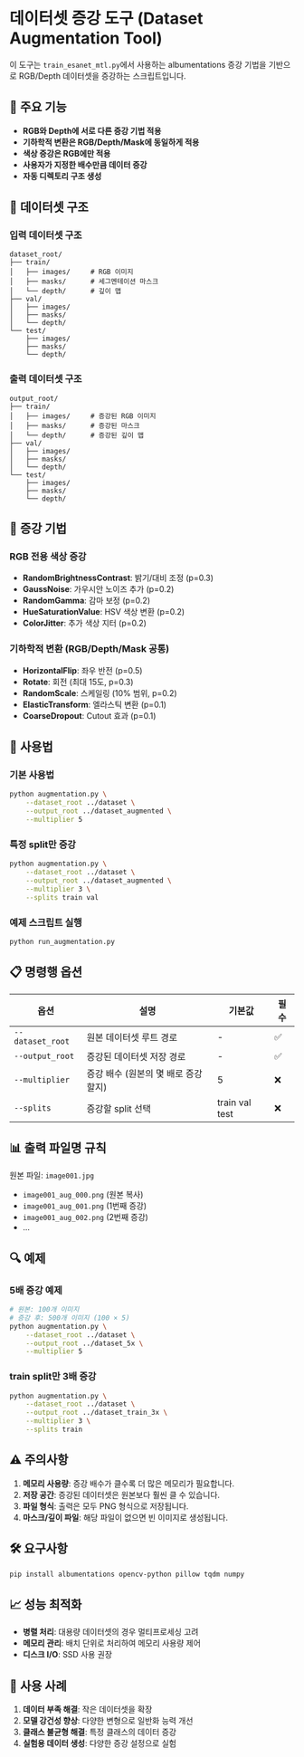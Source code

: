 # 데이터셋 증강 도구 (Dataset Augmentation Tool)

이 도구는 `train_esanet_mtl.py`에서 사용하는 albumentations 증강 기법을 기반으로 RGB/Depth 데이터셋을 증강하는 스크립트입니다.

## 🎯 주요 기능

- **RGB와 Depth에 서로 다른 증강 기법 적용**
- **기하학적 변환은 RGB/Depth/Mask에 동일하게 적용**
- **색상 증강은 RGB에만 적용**
- **사용자가 지정한 배수만큼 데이터 증강**
- **자동 디렉토리 구조 생성**

## 📁 데이터셋 구조

### 입력 데이터셋 구조
```
dataset_root/
├── train/
│   ├── images/     # RGB 이미지
│   ├── masks/      # 세그멘테이션 마스크
│   └── depth/      # 깊이 맵
├── val/
│   ├── images/
│   ├── masks/
│   └── depth/
└── test/
    ├── images/
    ├── masks/
    └── depth/
```

### 출력 데이터셋 구조
```
output_root/
├── train/
│   ├── images/     # 증강된 RGB 이미지
│   ├── masks/      # 증강된 마스크
│   └── depth/      # 증강된 깊이 맵
├── val/
│   ├── images/
│   ├── masks/
│   └── depth/
└── test/
    ├── images/
    ├── masks/
    └── depth/
```

## 🔧 증강 기법

### RGB 전용 색상 증강
- **RandomBrightnessContrast**: 밝기/대비 조정 (p=0.3)
- **GaussNoise**: 가우시안 노이즈 추가 (p=0.2)
- **RandomGamma**: 감마 보정 (p=0.2)
- **HueSaturationValue**: HSV 색상 변환 (p=0.2)
- **ColorJitter**: 추가 색상 지터 (p=0.2)

### 기하학적 변환 (RGB/Depth/Mask 공통)
- **HorizontalFlip**: 좌우 반전 (p=0.5)
- **Rotate**: 회전 (최대 15도, p=0.3)
- **RandomScale**: 스케일링 (10% 범위, p=0.2)
- **ElasticTransform**: 엘라스틱 변환 (p=0.1)
- **CoarseDropout**: Cutout 효과 (p=0.1)

## 🚀 사용법

### 기본 사용법
```bash
python augmentation.py \
    --dataset_root ../dataset \
    --output_root ../dataset_augmented \
    --multiplier 5
```

### 특정 split만 증강
```bash
python augmentation.py \
    --dataset_root ../dataset \
    --output_root ../dataset_augmented \
    --multiplier 3 \
    --splits train val
```

### 예제 스크립트 실행
```bash
python run_augmentation.py
```

## 📋 명령행 옵션

| 옵션 | 설명 | 기본값 | 필수 |
|------|------|--------|------|
| `--dataset_root` | 원본 데이터셋 루트 경로 | - | ✅ |
| `--output_root` | 증강된 데이터셋 저장 경로 | - | ✅ |
| `--multiplier` | 증강 배수 (원본의 몇 배로 증강할지) | 5 | ❌ |
| `--splits` | 증강할 split 선택 | train val test | ❌ |

## 📊 출력 파일명 규칙

원본 파일: `image001.jpg`
- `image001_aug_000.png` (원본 복사)
- `image001_aug_001.png` (1번째 증강)
- `image001_aug_002.png` (2번째 증강)
- ...

## 🔍 예제

### 5배 증강 예제
```bash
# 원본: 100개 이미지
# 증강 후: 500개 이미지 (100 × 5)
python augmentation.py \
    --dataset_root ../dataset \
    --output_root ../dataset_5x \
    --multiplier 5
```

### train split만 3배 증강
```bash
python augmentation.py \
    --dataset_root ../dataset \
    --output_root ../dataset_train_3x \
    --multiplier 3 \
    --splits train
```

## ⚠️ 주의사항

1. **메모리 사용량**: 증강 배수가 클수록 더 많은 메모리가 필요합니다.
2. **저장 공간**: 증강된 데이터셋은 원본보다 훨씬 클 수 있습니다.
3. **파일 형식**: 출력은 모두 PNG 형식으로 저장됩니다.
4. **마스크/깊이 파일**: 해당 파일이 없으면 빈 이미지로 생성됩니다.

## 🛠️ 요구사항

```bash
pip install albumentations opencv-python pillow tqdm numpy
```

## 📈 성능 최적화

- **병렬 처리**: 대용량 데이터셋의 경우 멀티프로세싱 고려
- **메모리 관리**: 배치 단위로 처리하여 메모리 사용량 제어
- **디스크 I/O**: SSD 사용 권장

## 🎯 사용 사례

1. **데이터 부족 해결**: 작은 데이터셋을 확장
2. **모델 강건성 향상**: 다양한 변형으로 일반화 능력 개선
3. **클래스 불균형 해결**: 특정 클래스의 데이터 증강
4. **실험용 데이터 생성**: 다양한 증강 설정으로 실험

